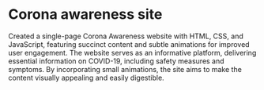 # Corona awareness site
Created a single-page Corona Awareness website with HTML, CSS, and JavaScript, featuring succinct content and subtle animations for improved user engagement. 
The website serves as an informative platform, delivering essential information on COVID-19, including safety measures and symptoms. 
By incorporating small animations, the site aims to make the content visually appealing and easily digestible. 
